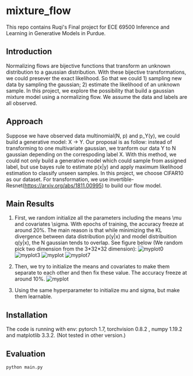 # mixture_flow

This repo contains Ruqi's Final project for ECE 69500 Inference and Learning in Generative Models in Purdue.

## Introduction
Normalizing flows are bijective functions that transform an unknown distribution to a gaussian distribution. With these bijective transformations, we could presever the exact likelihood. So that we could 1) sampling new data by sampling the gaussian; 2) estimate the likelihood of an unknown sample. In this project, we explore the possibility that build a gaussian mixture model using a normalizing flow. We assume the data and labels are all observed.

## Approach
Suppose we have observed data multinomial(N, p) and p_Y(y), we could build a generative model: X -> Y. Our proposal is as follow: instead of transforming to one multivariate gaussian, we tranform our data Y to N gaussian depending on the correspoding label X. With this method, we could not only build a generative model which could sample from assigned label, but use bayes rule to estimate p(x|y) and apply maximum likelihood estimation to classify unseen samples. In this project, we choose CIFAR10 as our dataset. For transformation, we use invertible-Resnet(https://arxiv.org/abs/1811.00995) to build our flow model.

## Main Results
1) First, we random initialize all the parameters including the means \mu and covariates \sigma. With epochs of training, the accuracy freeze at around 20%. The main reason is that while minimizing the KL divergence between data distribution p(y|x) and model distribuition q(y|x), the N gaussian tends to overlap. See figure below (We random pick two dimension from the 3\*32\*32 dimension):
![myplot0](https://user-images.githubusercontent.com/51713050/116952913-e3de5e00-ac59-11eb-815d-0604f441c4c7.png)
![myplot3](https://user-images.githubusercontent.com/51713050/116952749-69add980-ac59-11eb-8604-304933d16555.png)
![myplot](https://user-images.githubusercontent.com/51713050/116952392-8dbceb00-ac58-11eb-87dd-2d28c4d139e8.png)
![myplot7](https://user-images.githubusercontent.com/51713050/116952764-76cac880-ac59-11eb-8bb6-48da5d1784bf.png)

2) Then, we try to initialize the means and covariates to make them separate to each other and then fix these value. The accuracy freeze at around 10%.
![myplot](https://user-images.githubusercontent.com/51713050/116953860-53554d00-ac5c-11eb-87b7-1f03cafb9e10.png)

3) Using the same hyperparameter to initialize mu and sigma, but make them learnable. 
## Installation
The code is running with env: pytorch 1.7, torchvision 0.8.2 , numpy 1.19.2 and matplotlib 3.3.2. (Not tested in other version.) 
## Evaluation
```
python main.py
```
